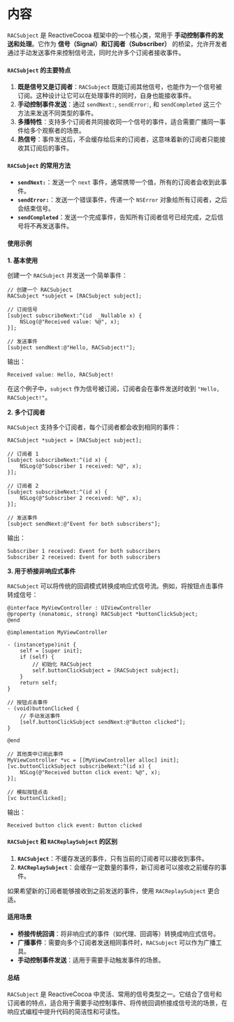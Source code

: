 # 内容

`RACSubject` 是 ReactiveCocoa 框架中的一个核心类，常用于 **手动控制事件的发送和处理**。它作为 **信号（Signal）和订阅者（Subscriber）** 的桥梁，允许开发者通过手动发送事件来控制信号流，同时允许多个订阅者接收事件。

#### `RACSubject` 的主要特点

1. **既是信号又是订阅者**：`RACSubject` 既能订阅其他信号，也能作为一个信号被订阅。这种设计让它可以在处理事件的同时，自身也能接收事件。
2. **手动控制事件发送**：通过 `sendNext:`, `sendError:`, 和 `sendCompleted` 这三个方法来发送不同类型的事件。
3. **多播特性**：支持多个订阅者共同接收同一个信号的事件，适合需要广播同一事件给多个观察者的场景。
4. **热信号**：事件发送后，不会缓存给后来的订阅者，这意味着新的订阅者只能接收其订阅后的事件。

#### `RACSubject` 的常用方法

* **`sendNext:`**：发送一个 `next` 事件，通常携带一个值，所有的订阅者会收到此事件。
* **`sendError:`**：发送一个错误事件，传递一个 `NSError` 对象给所有订阅者，之后会结束信号。
* **`sendCompleted`**：发送一个完成事件，告知所有订阅者信号已经完成，之后信号将不再发送事件。

#### 使用示例

**1. 基本使用**

创建一个 `RACSubject` 并发送一个简单事件：

```objc
// 创建一个 RACSubject
RACSubject *subject = [RACSubject subject];

// 订阅信号
[subject subscribeNext:^(id  _Nullable x) {
    NSLog(@"Received value: %@", x);
}];

// 发送事件
[subject sendNext:@"Hello, RACSubject!"];
```

输出：

```
Received value: Hello, RACSubject!
```

在这个例子中，`subject` 作为信号被订阅，订阅者会在事件发送时收到 `"Hello, RACSubject!"`。

**2. 多个订阅者**

`RACSubject` 支持多个订阅者，每个订阅者都会收到相同的事件：

```objc
RACSubject *subject = [RACSubject subject];

// 订阅者 1
[subject subscribeNext:^(id x) {
    NSLog(@"Subscriber 1 received: %@", x);
}];

// 订阅者 2
[subject subscribeNext:^(id x) {
    NSLog(@"Subscriber 2 received: %@", x);
}];

// 发送事件
[subject sendNext:@"Event for both subscribers"];
```

输出：

```
Subscriber 1 received: Event for both subscribers
Subscriber 2 received: Event for both subscribers
```

**3. 用于桥接非响应式事件**

`RACSubject` 可以将传统的回调模式转换成响应式信号流。例如，将按钮点击事件转成信号：

```objc
@interface MyViewController : UIViewController
@property (nonatomic, strong) RACSubject *buttonClickSubject;
@end

@implementation MyViewController

- (instancetype)init {
    self = [super init];
    if (self) {
        // 初始化 RACSubject
        self.buttonClickSubject = [RACSubject subject];
    }
    return self;
}

// 按钮点击事件
- (void)buttonClicked {
    // 手动发送事件
    [self.buttonClickSubject sendNext:@"Button clicked"];
}

@end

// 其他类中订阅此事件
MyViewController *vc = [[MyViewController alloc] init];
[vc.buttonClickSubject subscribeNext:^(id x) {
    NSLog(@"Received button click event: %@", x);
}];

// 模拟按钮点击
[vc buttonClicked];
```

输出：

```
Received button click event: Button clicked
```

#### `RACSubject` 和 `RACReplaySubject` 的区别

1. **`RACSubject`**：不缓存发送的事件，只有当前的订阅者可以接收到事件。
2. **`RACReplaySubject`**：会缓存一定数量的事件，新订阅者可以接收之前缓存的事件。

如果希望新的订阅者能够接收到之前发送的事件，使用 `RACReplaySubject` 更合适。

#### 适用场景

* **桥接传统回调**：将非响应式的事件（如代理、回调等）转换成响应式信号。
* **广播事件**：需要向多个订阅者发送相同事件时，`RACSubject` 可以作为广播工具。
* **手动控制事件发送**：适用于需要手动触发事件的场景。

#### 总结

`RACSubject` 是 ReactiveCocoa 中灵活、常用的信号类型之一。它结合了信号和订阅者的特点，适合用于需要手动控制事件、将传统回调桥接成信号流的场景，在响应式编程中提升代码的简洁性和可读性。

